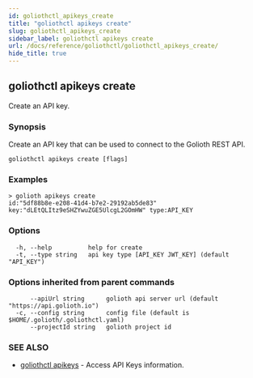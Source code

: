 ```yaml
---
id: goliothctl_apikeys_create
title: "goliothctl apikeys create"
slug: goliothctl_apikeys_create
sidebar_label: goliothctl apikeys create
url: /docs/reference/goliothctl/goliothctl_apikeys_create/
hide_title: true
---
```

## goliothctl apikeys create

Create an API key.

### Synopsis

Create an API key that can be used to connect to the Golioth REST API.

```
goliothctl apikeys create [flags]
```

### Examples

```
> golioth apikeys create
id:"5df88b8e-e208-41d4-b7e2-29192ab5de83"  key:"dLEtQLItz9eSHZYwuZGE5UlcgL2GOmHW" type:API_KEY
```

### Options

```
  -h, --help          help for create
  -t, --type string   api key type [API_KEY JWT_KEY] (default "API_KEY")
```

### Options inherited from parent commands

```
      --apiUrl string      golioth api server url (default "https://api.golioth.io")
  -c, --config string      config file (default is $HOME/.golioth/.goliothctl.yaml)
      --projectId string   golioth project id
```

### SEE ALSO

* [goliothctl apikeys](/docs/reference/goliothctl/goliothctl_apikeys/)	 - Access API Keys information.

